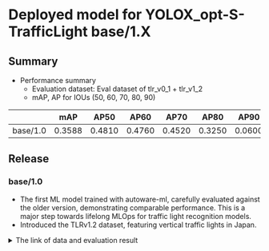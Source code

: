# Deployed model for YOLOX_opt-S-TrafficLight base/1.X
## Summary

- Performance summary
  - Evaluation dataset: Eval dataset of tlr_v0_1 + tlr_v1_2
  - mAP, AP for IOUs (50, 60, 70, 80, 90)

|          | mAP    | AP50   | AP60   | AP70   | AP80   | AP90   |
| -------- | ------ | ------ | ------ | ------ | ------ | ------ |
| base/1.0 | 0.3588 | 0.4810 | 0.4760 | 0.4520 | 0.3250 | 0.0600 |

## Release
### base/1.0

- The first ML model trained with autoware-ml, carefully evaluated against the older version, demonstrating comparable performance. This is a major step towards lifelong MLOps for traffic light recognition models.
- Introduced the TLRv1.2 dataset, featuring vertical traffic lights in Japan.

<details>
<summary> The link of data and evaluation result </summary>

- model name: yolox_s_tlr_416x416_pedcar_t4dataset
- model
  - Training dataset: tlr_v0_1 + tlr_v1_0_x2 + tlr_v1_0_xx1 + tlr_v1_2
  - Eval dataset: tlr_v1_2
  - [PR](https://github.com/tier4/autoware-ml/pull/143)
  - [Config file path](https://drive.google.com/drive/folders/1MH5yQT_dqVdk14WRxOQ4DE01TiMH-oIF)
  - [Deployed onnx model](https://evaluation.tier4.jp/evaluation/mlpackages/ac288878-9790-44e3-9fc8-ca246c5cd235/releases/e23071aa-1cf9-4837-b71b-2fbbf990748d?project_id=zWhWRzei&tab=items)
  - [Deployed label file](https://evaluation.tier4.jp/evaluation/mlpackages/ac288878-9790-44e3-9fc8-ca246c5cd235/releases/e23071aa-1cf9-4837-b71b-2fbbf990748d?project_id=zWhWRzei&tab=items)
  - [Training results](https://drive.google.com/drive/folders/1MH5yQT_dqVdk14WRxOQ4DE01TiMH-oIF)
  - train time: (A100 * 1) * 1 days
- Total mAP: 0.3588
  - Test dataset: tlr_v0_1+tlr_v1_2
  - Bbox size range: (0,inf)

```python
---------------iou_thr: 0.5---------------

+--------------------------+-------+-------+--------+-------+
| class                    | gts   | dets  | recall | ap    |
+--------------------------+-------+-------+--------+-------+
| BACKGROUND               | 0     | 0     | 0.000  | 0.000 |
| traffic_light            | 17660 | 18106 | 0.967  | 0.916 |
| pedestrian_traffic_light | 2013  | 2064  | 0.811  | 0.666 |
+--------------------------+-------+-------+--------+-------+
| mAP                      |       |       |        | 0.791 |
+--------------------------+-------+-------+--------+-------+

---------------iou_thr: 0.6---------------

+--------------------------+-------+-------+--------+-------+
| class                    | gts   | dets  | recall | ap    |
+--------------------------+-------+-------+--------+-------+
| BACKGROUND               | 0     | 0     | 0.000  | 0.000 |
| traffic_light            | 17660 | 18106 | 0.959  | 0.901 |
| pedestrian_traffic_light | 2013  | 2064  | 0.800  | 0.649 |
+--------------------------+-------+-------+--------+-------+
| mAP                      |       |       |        | 0.775 |
+--------------------------+-------+-------+--------+-------+

---------------iou_thr: 0.7---------------

+--------------------------+-------+-------+--------+-------+
| class                    | gts   | dets  | recall | ap    |
+--------------------------+-------+-------+--------+-------+
| BACKGROUND               | 0     | 0     | 0.000  | 0.000 |
| traffic_light            | 17660 | 18106 | 0.930  | 0.847 |
| pedestrian_traffic_light | 2013  | 2064  | 0.761  | 0.587 |
+--------------------------+-------+-------+--------+-------+
| mAP                      |       |       |        | 0.717 |
+--------------------------+-------+-------+--------+-------+

---------------iou_thr: 0.8---------------

+--------------------------+-------+-------+--------+-------+
| class                    | gts   | dets  | recall | ap    |
+--------------------------+-------+-------+--------+-------+
| BACKGROUND               | 0     | 0     | 0.000  | 0.000 |
| traffic_light            | 17660 | 18106 | 0.799  | 0.625 |
| pedestrian_traffic_light | 2013  | 2064  | 0.607  | 0.382 |
+--------------------------+-------+-------+--------+-------+
| mAP                      |       |       |        | 0.504 |
+--------------------------+-------+-------+--------+-------+

---------------iou_thr: 0.9---------------

+--------------------------+-------+-------+--------+-------+
| class                    | gts   | dets  | recall | ap    |
+--------------------------+-------+-------+--------+-------+
| BACKGROUND               | 0     | 0     | 0.000  | 0.000 |
| traffic_light            | 17660 | 18106 | 0.323  | 0.103 |
| pedestrian_traffic_light | 2013  | 2064  | 0.234  | 0.064 |
+--------------------------+-------+-------+--------+-------+
| mAP                      |       |       |        | 0.083 |
+--------------------------+-------+-------+--------+-------+

AP50: 0.4810  AP60: 0.4760  AP70: 0.4520  AP80: 0.3250  AP90: 0.0600  mAP: 0.3588
```

- Total mAP: 0.4389
  - Test dataset: tlr_v1_2
  - Bbox size range: (0,inf)

```python
---------------iou_thr: 0.5---------------
+--------------------------+------+------+--------+-------+
| class                    | gts  | dets | recall | ap    |
+--------------------------+------+------+--------+-------+
| BACKGROUND               | 0    | 0    | 0.000  | 0.000 |
| traffic_light            | 804  | 812  | 0.981  | 0.970 |
| pedestrian_traffic_light | 1095 | 869  | 0.770  | 0.748 |
+--------------------------+------+------+--------+-------+
| mAP                      |      |      |        | 0.859 |
+--------------------------+------+------+--------+-------+
---------------iou_thr: 0.6---------------
+--------------------------+------+------+--------+-------+
| class                    | gts  | dets | recall | ap    |
+--------------------------+------+------+--------+-------+
| BACKGROUND               | 0    | 0    | 0.000  | 0.000 |
| traffic_light            | 804  | 812  | 0.969  | 0.947 |
| pedestrian_traffic_light | 1095 | 869  | 0.763  | 0.734 |
+--------------------------+------+------+--------+-------+
| mAP                      |      |      |        | 0.841 |
+--------------------------+------+------+--------+-------+
---------------iou_thr: 0.7---------------
+--------------------------+------+------+--------+-------+
| class                    | gts  | dets | recall | ap    |
+--------------------------+------+------+--------+-------+
| BACKGROUND               | 0    | 0    | 0.000  | 0.000 |
| traffic_light            | 804  | 812  | 0.928  | 0.880 |
| pedestrian_traffic_light | 1095 | 869  | 0.742  | 0.696 |
+--------------------------+------+------+--------+-------+
| mAP                      |      |      |        | 0.788 |
+--------------------------+------+------+--------+-------+
---------------iou_thr: 0.8---------------
+--------------------------+------+------+--------+-------+
| class                    | gts  | dets | recall | ap    |
+--------------------------+------+------+--------+-------+
| BACKGROUND               | 0    | 0    | 0.000  | 0.000 |
| traffic_light            | 804  | 812  | 0.823  | 0.714 |
| pedestrian_traffic_light | 1095 | 869  | 0.598  | 0.455 |
+--------------------------+------+------+--------+-------+
| mAP                      |      |      |        | 0.585 |
+--------------------------+------+------+--------+-------+
---------------iou_thr: 0.9---------------
+--------------------------+------+------+--------+-------+
| class                    | gts  | dets | recall | ap    |
+--------------------------+------+------+--------+-------+
| BACKGROUND               | 0    | 0    | 0.000  | 0.000 |
| traffic_light            | 804  | 812  | 0.323  | 0.128 |
| pedestrian_traffic_light | 1095 | 869  | 0.237  | 0.077 |
+--------------------------+------+------+--------+-------+
| mAP                      |      |      |        | 0.102 |
+--------------------------+------+------+--------+-------+

AP50: 0.5920  AP60: 0.5820  AP70: 0.5460  AP80: 0.4020  AP90: 0.0720  mAP: 0.4389
```
- Total mAP: 0.3524
  - Test dataset: tlr_v0_1
  - Bbox size range: (0,inf)

```python
---------------iou_thr: 0.5---------------

+--------------------------+-------+-------+--------+-------+
| class                    | gts   | dets  | recall | ap    |
+--------------------------+-------+-------+--------+-------+
| BACKGROUND               | 0     | 0     | 0.000  | 0.000 |
| traffic_light            | 16825 | 17339 | 0.968  | 0.911 |
| pedestrian_traffic_light | 926   | 1195  | 0.861  | 0.599 |
+--------------------------+-------+-------+--------+-------+
| mAP                      |       |       |        | 0.755 |
+--------------------------+-------+-------+--------+-------+

---------------iou_thr: 0.6---------------

+--------------------------+-------+-------+--------+-------+
| class                    | gts   | dets  | recall | ap    |
+--------------------------+-------+-------+--------+-------+
| BACKGROUND               | 0     | 0     | 0.000  | 0.000 |
| traffic_light            | 16825 | 17339 | 0.960  | 0.896 |
| pedestrian_traffic_light | 926   | 1195  | 0.839  | 0.568 |
+--------------------------+-------+-------+--------+-------+
| mAP                      |       |       |        | 0.732 |
+--------------------------+-------+-------+--------+-------+

---------------iou_thr: 0.7---------------

+--------------------------+-------+-------+--------+-------+
| class                    | gts   | dets  | recall | ap    |
+--------------------------+-------+-------+--------+-------+
| BACKGROUND               | 0     | 0     | 0.000  | 0.000 |
| traffic_light            | 16825 | 17339 | 0.933  | 0.847 |
| pedestrian_traffic_light | 926   | 1195  | 0.776  | 0.494 |
+--------------------------+-------+-------+--------+-------+
| mAP                      |       |       |        | 0.670 |
+--------------------------+-------+-------+--------+-------+

---------------iou_thr: 0.8---------------

+--------------------------+-------+-------+--------+-------+
| class                    | gts   | dets  | recall | ap    |
+--------------------------+-------+-------+--------+-------+
| BACKGROUND               | 0     | 0     | 0.000  | 0.000 |
| traffic_light            | 16825 | 17339 | 0.797  | 0.618 |
| pedestrian_traffic_light | 926   | 1195  | 0.605  | 0.319 |
+--------------------------+-------+-------+--------+-------+
| mAP                      |       |       |        | 0.468 |
+--------------------------+-------+-------+--------+-------+

---------------iou_thr: 0.9---------------

+--------------------------+-------+-------+--------+-------+
| class                    | gts   | dets  | recall | ap    |
+--------------------------+-------+-------+--------+-------+
| BACKGROUND               | 0     | 0     | 0.000  | 0.000 |
| traffic_light            | 16825 | 17339 | 0.331  | 0.106 |
| pedestrian_traffic_light | 926   | 1195  | 0.216  | 0.048 |
+--------------------------+-------+-------+--------+-------+
| mAP                      |       |       |        | 0.077 |
+--------------------------+-------+-------+--------+-------+

AP50: 0.4710  AP60: 0.4580  AP70: 0.4330  AP80: 0.3320  AP90: 0.0670  mAP: 0.3524
```

</details>
